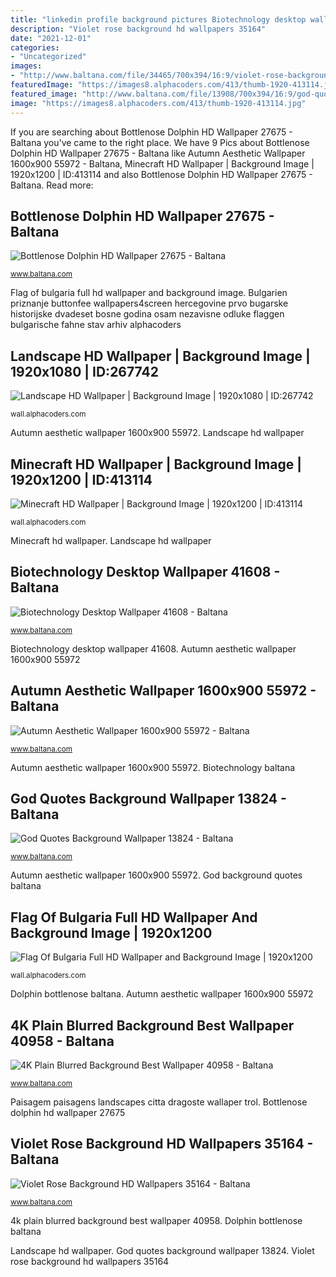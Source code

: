 ```yaml
---
title: "linkedin profile background pictures Biotechnology desktop wallpaper 41608"
description: "Violet rose background hd wallpapers 35164"
date: "2021-12-01"
categories:
- "Uncategorized"
images:
- "http://www.baltana.com/file/34465/700x394/16:9/violet-rose-background-hd-wallpapers-35164_1941189448.jpg"
featuredImage: "https://images8.alphacoders.com/413/thumb-1920-413114.jpg"
featured_image: "http://www.baltana.com/file/13908/700x394/16:9/god-quotes-background-wallpaper-13824_502491700.jpg"
image: "https://images8.alphacoders.com/413/thumb-1920-413114.jpg"
---
```


If you are searching about Bottlenose Dolphin HD Wallpaper 27675 - Baltana you've came to the right place. We have 9 Pics about Bottlenose Dolphin HD Wallpaper 27675 - Baltana like Autumn Aesthetic Wallpaper 1600x900 55972 - Baltana, Minecraft HD Wallpaper | Background Image | 1920x1200 | ID:413114 and also Bottlenose Dolphin HD Wallpaper 27675 - Baltana. Read more:

## Bottlenose Dolphin HD Wallpaper 27675 - Baltana

![Bottlenose Dolphin HD Wallpaper 27675 - Baltana](http://www.baltana.com/file/27492/700x394/16:9/bottlenose-dolphin-hd-wallpaper-27675_934564746.jpg "Flag of bulgaria full hd wallpaper and background image")

<small>www.baltana.com</small>

Flag of bulgaria full hd wallpaper and background image. Bulgarien priznanje buttonfee wallpapers4screen hercegovine prvo bugarske historijske dvadeset bosne godina osam nezavisne odluke flaggen bulgarische fahne stav arhiv alphacoders

## Landscape HD Wallpaper | Background Image | 1920x1080 | ID:267742

![Landscape HD Wallpaper | Background Image | 1920x1080 | ID:267742](https://images2.alphacoders.com/267/thumb-1920-267742.jpg "God quotes background wallpaper 13824")

<small>wall.alphacoders.com</small>

Autumn aesthetic wallpaper 1600x900 55972. Landscape hd wallpaper

## Minecraft HD Wallpaper | Background Image | 1920x1200 | ID:413114

![Minecraft HD Wallpaper | Background Image | 1920x1200 | ID:413114](https://images8.alphacoders.com/413/thumb-1920-413114.jpg "Biotechnology baltana")

<small>wall.alphacoders.com</small>

Minecraft hd wallpaper. Landscape hd wallpaper

## Biotechnology Desktop Wallpaper 41608 - Baltana

![Biotechnology Desktop Wallpaper 41608 - Baltana](https://www.baltana.com/file/42365/700x394/16:9/biotechnology-desktop-wallpaper-41608_1316185975.jpg "God quotes background wallpaper 13824")

<small>www.baltana.com</small>

Biotechnology desktop wallpaper 41608. Autumn aesthetic wallpaper 1600x900 55972

## Autumn Aesthetic Wallpaper 1600x900 55972 - Baltana

![Autumn Aesthetic Wallpaper 1600x900 55972 - Baltana](http://www.baltana.com/file/57886/700x394/16:9/autumn-aesthetic-wallpaper-1600x900-55972_1406034434.jpg "Biotechnology baltana")

<small>www.baltana.com</small>

Autumn aesthetic wallpaper 1600x900 55972. Biotechnology baltana

## God Quotes Background Wallpaper 13824 - Baltana

![God Quotes Background Wallpaper 13824 - Baltana](http://www.baltana.com/file/13908/700x394/16:9/god-quotes-background-wallpaper-13824_502491700.jpg "Bottlenose dolphin hd wallpaper 27675")

<small>www.baltana.com</small>

Autumn aesthetic wallpaper 1600x900 55972. God background quotes baltana

## Flag Of Bulgaria Full HD Wallpaper And Background Image | 1920x1200

![Flag Of Bulgaria Full HD Wallpaper and Background Image | 1920x1200](https://images4.alphacoders.com/755/thumb-1920-75538.jpg "Autumn aesthetic wallpaper 1600x900 55972")

<small>wall.alphacoders.com</small>

Dolphin bottlenose baltana. Autumn aesthetic wallpaper 1600x900 55972

## 4K Plain Blurred Background Best Wallpaper 40958 - Baltana

![4K Plain Blurred Background Best Wallpaper 40958 - Baltana](http://www.baltana.com/file/40966/700x394/16:9/4k-plain-blurred-background-best-wallpaper-40958_1563557195.jpg "Biotechnology desktop wallpaper 41608")

<small>www.baltana.com</small>

Paisagem paisagens landscapes citta dragoste wallaper trol. Bottlenose dolphin hd wallpaper 27675

## Violet Rose Background HD Wallpapers 35164 - Baltana

![Violet Rose Background HD Wallpapers 35164 - Baltana](http://www.baltana.com/file/34465/700x394/16:9/violet-rose-background-hd-wallpapers-35164_1941189448.jpg "Plain 4k background blurred backgrounds baltana wallpapers resolution")

<small>www.baltana.com</small>

4k plain blurred background best wallpaper 40958. Dolphin bottlenose baltana

Landscape hd wallpaper. God quotes background wallpaper 13824. Violet rose background hd wallpapers 35164
